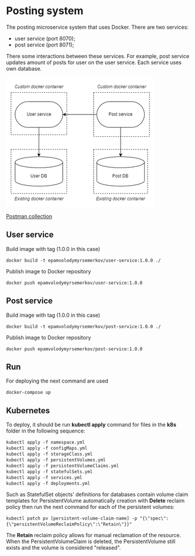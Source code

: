# Posting system

The posting microservice system that uses Docker.
There are two services:
- user service (port 8070);
- post service (port 8071);

There some interactions between these services.
For example, post service updates amount of posts for user on the user service.
Each service uses own database.

![Architecture](https://github.com/semerkov/posting-system/blob/main/architecture.png?raw=true)

[Postman collection](https://api.postman.com/collections/259611-dde12487-76c8-4369-9bb8-1c6b166f69da?access_key=PMAT-01GYJ7BEBX1AVJ93QCB6BEKW2Y)

## User service
Build image with tag (1.0.0 in this case)

```shell
docker build -t epamvolodymyrsemerkov/user-service:1.0.0 ./
```

Publish image to Docker repository

```shell
docker push epamvolodymyrsemerkov/user-service:1.0.0
```

## Post service

Build image with tag (1.0.0 in this case)

```shell
docker build -t epamvolodymyrsemerkov/post-service:1.0.0 ./
```

Publish image to Docker repository

```shell
docker push epamvolodymyrsemerkov/post-service:1.0.0
```

## Run

For deploying the next command are used

```shell
docker-compose up
```

## Kubernetes

To deploy, it should be run **kubectl apply** command for files in the **k8s** folder in the following sequence:

```shell
kubectl apply -f namespace.yml
kubectl apply -f configMaps.yml
kubectl apply -f storageClass.yml
kubectl apply -f persistentVolumes.yml
kubectl apply -f persistentVolumeClaims.yml
kubectl apply -f statefulSets.yml
kubectl apply -f services.yml
kubectl apply -f deployments.yml
```

Such as StatefulSet objects' definitions for databases contain volume claim templates
for PersistentVolume automatically creation with **Delete** reclaim policy then 
run the next command for each of the persistent volumes:

```shell
kubectl patch pv [persistent-volume-claim-name] -p "{\"spec\":{\"persistentVolumeReclaimPolicy\":\"Retain\"}}"
```

The **Retain** reclaim policy allows for manual reclamation of the resource.
When the PersistentVolumeClaim is deleted, the PersistentVolume still exists and the volume is considered "released".
